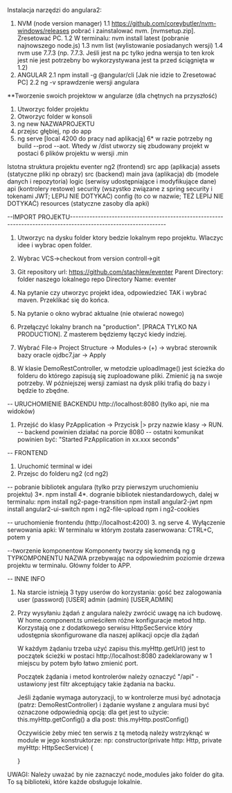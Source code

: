 Instalacja narzędzi do angulara2:

1. NVM (node version manager)
1.1 https://github.com/coreybutler/nvm-windows/releases pobrać i zainstalować nvm. [nvmsetup.zip]. Zresetować PC.
1.2 W terminalu: nvm install latest (pobranie najnowszego node.js)
1.3 nvm list (wylistowanie posiadanych wersji)
1.4 nvm use 7.7.3 (np. 7.7.3. Jeśli jest na pc tylko jedna wersja to ten krok jest nie jest potrzebny bo wykorzystywana jest ta przed ściągnięta w 1.2)
2. ANGULAR
2.1 npm install -g @angular/cli  [Jak nie idzie to Zresetować PC]
2.2 ng -v sprawdzenie wersji angulara

**Tworzenie swoich projektow w angularze (dla chętnych na przyszłość)
1. Utworzyc folder projektu
2. Otworzyc folder w konsoli
3. ng new NAZWAPROJEKTU
4. przejsc głębiej, np do app
5. ng serve [local 4200 do pracy nad aplikacją]
6* w razie potrzeby ng build --prod --aot. Wtedy w /dist utworzy się zbudowany projekt w postaci 6 plików projektu w wersji .min


Istotna struktura projektu
eventer
	ng2 (frontend)
		src
			app (aplikacja)
			assets (statyczne pliki np obrazy)
	src (backend)
		main
			java (aplikacja)
				db	(modele danych i repozytoria)
				logic (serwisy udostępniające i modyfikujące dane)
				api (kontrolery restowe)
				security (wszystko związane z spring security i tokenami JWT; LEPIJ NIE DOTYKAĆ)
				config (to co w nazwie; TEŻ LEPIJ NIE DOTYKAĆ)
			resources (statyczne zasoby dla apki)

--IMPORT PROJEKTU----------------------------------------------------------------------------------------------------------------
1. Utworzyc na dysku folder ktory bedzie lokalnym repo projektu. Wlaczyc idee i wybrac open folder.

2. Wybrac VCS->checkout from version controll->git

3. Git repository url: https://github.com/stachlew/eventer
Parent Directory: folder naszego lokalnego repo
Directory Name: eventer

4. Na pytanie czy utworzyc projekt idea, odpowiedzieć TAK i wybrać maven. Przeklikać się do końca. 
5. Na pytanie o okno wybrać aktualne (nie otwierać nowego)

6. Przełączyć lokalny branch na "production". [PRACA TYLKO NA PRODUCTION]. Z masterem będziemy łączyć kiedy indziej.

7. Wybrać File-> Project Structure -> Modules-> (+) -> wybrać sterownik bazy oracle ojdbc7.jar -> Apply

8. W klasie DemoRestController, w metodzie uploadImage() jest ścieżka do folderu do którego zapisują się zuploadowane pliki. Zmienić ją na swoje potrzeby. W późniejszej wersji zamiast na dysk pliki trafią do bazy i będzie to zbędne.

-- URUCHOMIENIE BACKENDU http://localhost:8080 (tylko api, nie ma widoków)
1. Przejść do klasy PzApplication -> Przycisk |> przy nazwie klasy -> RUN. 
-- backend powinien działać na porcie 8080
-- ostatni komunikat powinien być: "Started PzApplication in xx.xxx seconds"

-- FRONTEND
1. Uruchomić terminal w idei
2. Przejsc do folderu ng2 (cd ng2)

-- pobranie bibliotek angulara (tylko przy pierwszym uruchomieniu projektu)
3*. npm install
4*. dogranie bibliotek niestandardowych, dalej w terminalu:
npm install ng2-page-transition
npm install angular2-jwt
npm install angular2-ui-switch
npm i ng2-file-upload
npm i ng2-cookies

-- uruchomienie frontendu (http://localhost:4200)
3. ng serve
4. Wyłączenie serwowania apki: W terminalu w którym została zaserwowana: CTRL+C, potem y

--tworzenie komponentow
Komponenty tworzy się komendą ng g TYPKOMPONENTU NAZWA przebywając na odpowiednim poziomie drzewa projektu w terminalu. Główny folder to APP.

-- INNE INFO
1. Na starcie istnieją 3 typy userów do korzystania:
gość bez zalogowania
user (password) [USER]
admin (admin) [USER,ADMIN]

2. Przy wysyłaniu żądań z angulara należy zwrócić uwagę na ich budowę. 
	W home.component.ts umieściłem różne konfiguracje metod http. Korzystają one z dodatkowego serwisu HttpSecService który udostępnia skonfigurowane dla naszej aplikacji opcje dla żądań
	
	W każdym żądaniu trzeba użyć zapisu this.myHttp.getUrl() jest to początek ścieżki w postaci http://localhost:8080 zadeklarowany w 1 miejscu by potem było łatwo zmienić port.
	
	Początek żądania i metod kontrolerów należy oznaczyć "/api" - ustawiony jest filtr akceptujący takie żądania na backu.
	
	Jeśli żądanie wymaga autoryzacji, to w kontrolerze musi być adnotacja (patrz: DemoRestController) i żądanie wysłane z angulara musi być oznaczone odpowiednią opcją:
	dla get jest to użycie:	this.myHttp.getConfig()
	a dla post: this.myHttp.postConfig()
	
	Oczywiście żeby mieć ten serwis z tą metodą należy wstrzyknąć w module w jego konstruktorze:
	np: 
	constructor(private http: Http, private myHttp: HttpSecService) {
		
	}
	
UWAGI:
Należy uważać by nie zaznaczyć node_modules jako folder do gita. To są biblioteki, które każde obsługuje lokalnie. 
	
	

